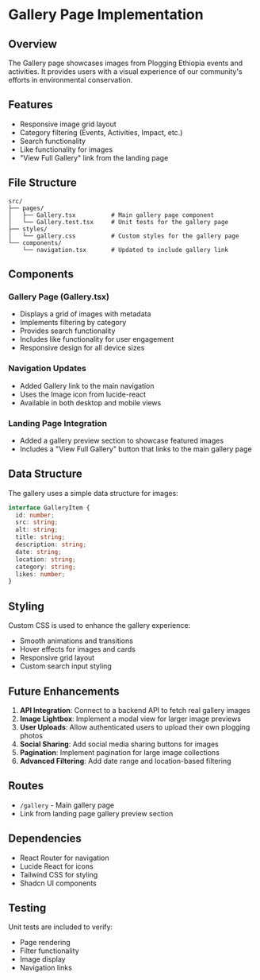 # Gallery Page Implementation

## Overview
The Gallery page showcases images from Plogging Ethiopia events and activities. It provides users with a visual experience of our community's efforts in environmental conservation.

## Features
- Responsive image grid layout
- Category filtering (Events, Activities, Impact, etc.)
- Search functionality
- Like functionality for images
- "View Full Gallery" link from the landing page

## File Structure
```
src/
├── pages/
│   ├── Gallery.tsx          # Main gallery page component
│   └── Gallery.test.tsx     # Unit tests for the gallery page
├── styles/
│   └── gallery.css          # Custom styles for the gallery page
└── components/
    └── navigation.tsx       # Updated to include gallery link
```

## Components

### Gallery Page (Gallery.tsx)
- Displays a grid of images with metadata
- Implements filtering by category
- Provides search functionality
- Includes like functionality for user engagement
- Responsive design for all device sizes

### Navigation Updates
- Added Gallery link to the main navigation
- Uses the Image icon from lucide-react
- Available in both desktop and mobile views

### Landing Page Integration
- Added a gallery preview section to showcase featured images
- Includes a "View Full Gallery" button that links to the main gallery page

## Data Structure
The gallery uses a simple data structure for images:

```typescript
interface GalleryItem {
  id: number;
  src: string;
  alt: string;
  title: string;
  description: string;
  date: string;
  location: string;
  category: string;
  likes: number;
}
```

## Styling
Custom CSS is used to enhance the gallery experience:
- Smooth animations and transitions
- Hover effects for images and cards
- Responsive grid layout
- Custom search input styling

## Future Enhancements
1. **API Integration**: Connect to a backend API to fetch real gallery images
2. **Image Lightbox**: Implement a modal view for larger image previews
3. **User Uploads**: Allow authenticated users to upload their own plogging photos
4. **Social Sharing**: Add social media sharing buttons for images
5. **Pagination**: Implement pagination for large image collections
6. **Advanced Filtering**: Add date range and location-based filtering

## Routes
- `/gallery` - Main gallery page
- Link from landing page gallery preview section

## Dependencies
- React Router for navigation
- Lucide React for icons
- Tailwind CSS for styling
- Shadcn UI components

## Testing
Unit tests are included to verify:
- Page rendering
- Filter functionality
- Image display
- Navigation links
